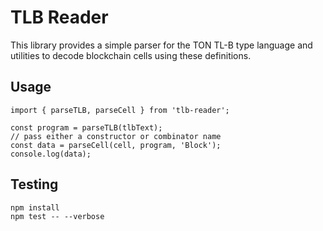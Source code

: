 # TLB Reader

This library provides a simple parser for the TON TL-B type language and utilities to decode blockchain cells using these definitions.

## Usage

```
import { parseTLB, parseCell } from 'tlb-reader';

const program = parseTLB(tlbText);
// pass either a constructor or combinator name
const data = parseCell(cell, program, 'Block');
console.log(data);
```

## Testing

```
npm install
npm test -- --verbose
```
